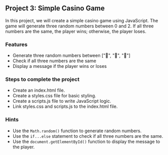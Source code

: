 ## Project 3: Simple Casino Game

In this project, we will create a simple casino game using JavaScript. The game will generate three random numbers between 0 and 2. If all three numbers are the same, the player wins; otherwise, the player loses.

### Features

- Generate three random numbers between ["🍒", "🍋", "🍊"]
- Check if all three numbers are the same
- Display a message if the player wins or loses

### Steps to complete the project

- Create an index.html file.
- Create a styles.css file for basic styling.
- Create a scripts.js file to write JavaScript logic.
- Link styles.css and scripts.js to the index.html file.

### Hints

- Use the `Math.random()` function to generate random numbers.
- Use the `if...else` statement to check if all three numbers are the same.
- Use the `document.getElementById()` function to display the message to the player.
